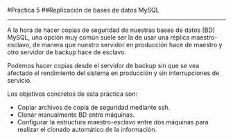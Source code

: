 #Práctica 5
##Replicación de bases de datos MySQL
***
A la hora de hacer copias de seguridad de nuestras bases de datos (BD) MySQL, una opción muy común suele ser la de usar una réplica maestro-esclavo, de manera que nuestro servidor en producción hace de maestro y otro servidor de backup hace de esclavo.

Podemos hacer copias desde el servidor de backup sin que se vea afectado el rendimiento del sistema en producción y sin interrupciones de servicio.

Los objetivos concretos de esta práctica son:
* Copiar archivos de copia de seguridad mediante ssh.
* Clonar manualmente BD entre máquinas.
* Configurar la estructura maestro-esclavo entre dos máquinas para realizar el clonado automático de la información.
